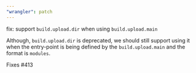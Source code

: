 ```yaml
---
"wrangler": patch
---
```


fix: support `build.upload.dir` when using `build.upload.main`

Although, `build.upload.dir` is deprecated, we should still support using it when the entry-point is being defined by the `build.upload.main` and the format is `modules`.

Fixes #413
